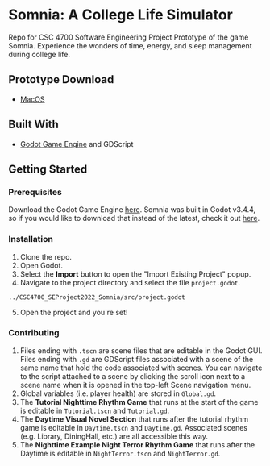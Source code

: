 # Somnia: A College Life Simulator
Repo for CSC 4700 Software Engineering Project Prototype of the game Somnia. Experience the wonders of time, energy, and sleep management during college life.

## Prototype Download
- [MacOS](https://github.com/gujiguj/CSC4700_SEProject2022_Somnia/blob/main/SEProject2022%20Somnia.dmg)

## Built With
- [Godot Game Engine](https://godotengine.org/) and GDScript

## Getting Started

### Prerequisites
Download the Godot Game Engine [here](https://godotengine.org/download/linux#links). Somnia was built in Godot v3.4.4, so if you would like to download that instead of the latest, check it out [here](https://downloads.tuxfamily.org/godotengine/3.4.4/).

### Installation
1. Clone the repo.
2. Open Godot.
3. Select the **Import** button to open the "Import Existing Project" popup.
4. Navigate to the project directory and select the file `project.godot`.
```
../CSC4700_SEProject2022_Somnia/src/project.godot
```
5. Open the project and you're set!

### Contributing
1. Files ending with `.tscn` are scene files that are editable in the Godot GUI. Files ending with `.gd` are GDScript files associated with a scene of the same name that hold the code associated with scenes. You can navigate to the script attached to a scene by clicking the scroll icon next to a scene name when it is opened in the top-left Scene navigation menu.
2. Global variables (i.e. player health) are stored in `Global.gd`.
3. The **Tutorial Nighttime Rhythm Game** that runs at the start of the game is editable in `Tutorial.tscn` and `Tutorial.gd`.
4. The **Daytime Visual Novel Section** that runs after the tutorial rhythm game is editable in `Daytime.tscn` and `Daytime.gd`. Associated scenes (e.g. Library, DiningHall, etc.) are all accessible this way.
5. The **Nighttime Example Night Terror Rhythm Game** that runs after the Daytime is editable in `NightTerror.tscn` and `NightTerror.gd`.
